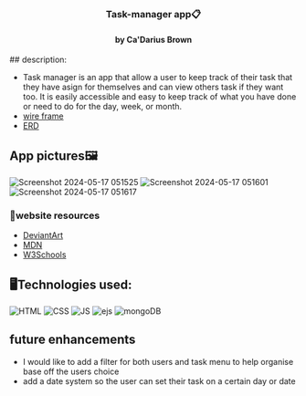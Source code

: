 <div align="center">

### Task-manager app📋
#### by Ca'Darius Brown

</div>
## description:

- Task manager is an app that allow a user to keep track of their task that they have asign for themselves and can view others task if they want too. It is easily accessible and easy to keep track of what you have done or need to do for the day, week, or month.
- [wire frame](https://www.figma.com/design/FIIOlJ2AaoDznLKfBwwBFF/task-Manager?node-id=0-1&t=8dnJxieKUxxAtSBj-0)
- [ERD](https://lucid.app/lucidchart/a6b3ef62-e251-41a4-9044-615bf1283322/edit?view_items=4xwL2Tlp1MNU&invitationId=inv_39320c98-e253-4411-87fb-c0b59a191f72)

## App pictures🖼️
![Screenshot 2024-05-17 051525](https://github.com/CaDarius45/Task-manager/assets/77362025/a49bffe3-0b16-48e9-8fc9-3c7ba3b494b7)
![Screenshot 2024-05-17 051601](https://github.com/CaDarius45/Task-manager/assets/77362025/d3411b31-f8fb-4c01-ad8a-ca71eda5ad6c)
![Screenshot 2024-05-17 051617](https://github.com/CaDarius45/Task-manager/assets/77362025/7a57d1b6-1bbf-457f-9120-8965eeb77d0e)

### 📡website resources
- [DeviantArt](https://www.deviantart.com/)
- [MDN](https://developer.mozilla.org/en-US/)
- [W3Schools](https://www.w3schools.com/)

## 🖥️Technologies used:
![HTML](https://img.shields.io/badge/HTML-239120?style=for-the-badge&logo=html5&logoColor=white)
![CSS](https://img.shields.io/badge/CSS-239120?&style=for-the-badge&logo=css3&logoColor=white)
![JS](https://img.shields.io/badge/JavaScript-F7DF1E?style=for-the-badge&logo=javascript&logoColor=black)
![ejs](https://img.shields.io/badge/Express.js-404D59?style=for-the-badge)
![mongoDB](https://img.shields.io/badge/MongoDB-4EA94B?style=for-the-badge&logo=mongodb&logoColor=white)

## future enhancements 
- I would like to add a filter for both users and task menu to help organise base off the users choice
- add a date system so the user can set their task on a certain day or date

